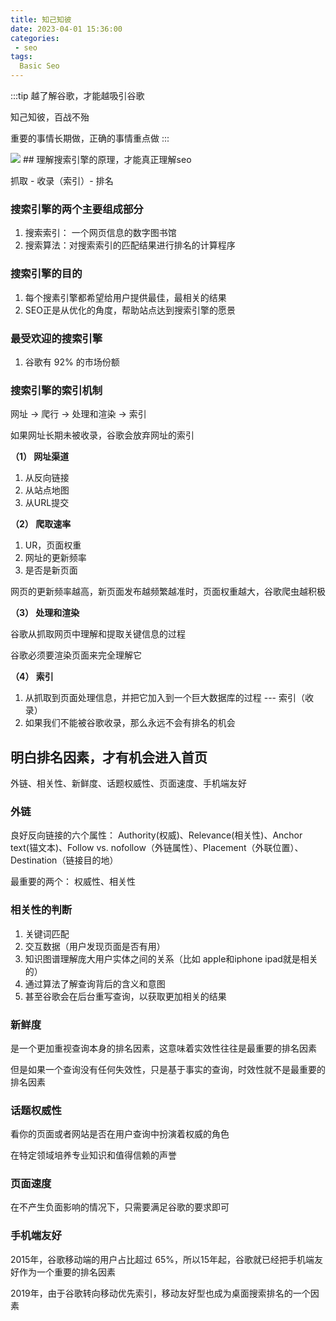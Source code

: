 ```yaml
---
title: 知己知彼
date: 2023-04-01 15:36:00
categories:
 - seo
tags:
  Basic Seo
---
```



:::tip
  越了解谷歌，才能越吸引谷歌

  知己知彼，百战不殆

  重要的事情长期做，正确的事情重点做
:::

<img src="/img/know-seo.png"/>
## 理解搜索引擎的原理，才能真正理解seo

  抓取 - 收录（索引）- 排名

### 搜索引擎的两个主要组成部分

  1. 搜索索引： 一个网页信息的数字图书馆
  2. 搜索算法：对搜索索引的匹配结果进行排名的计算程序

### 搜索引擎的目的

  1. 每个搜素引擎都希望给用户提供最佳，最相关的结果
  2. SEO正是从优化的角度，帮助站点达到搜索引擎的愿景

### 最受欢迎的搜索引擎

  1. 谷歌有 92% 的市场份额

### 搜索引擎的索引机制

  网址 -> 爬行 -> 处理和渲染 -> 索引

  如果网址长期未被收录，谷歌会放弃网址的索引

**（1） 网址渠道**

 1. 从反向链接
 2. 从站点地图
 3. 从URL提交

**（2） 爬取速率**

1. UR，页面权重
2. 网址的更新频率
3. 是否是新页面

网页的更新频率越高，新页面发布越频繁越准时，页面权重越大，谷歌爬虫越积极

**（3） 处理和渲染**

谷歌从抓取网页中理解和提取关键信息的过程

谷歌必须要渲染页面来完全理解它

**（4） 索引**

1. 从抓取到页面处理信息，并把它加入到一个巨大数据库的过程 --- 索引（收录）
2. 如果我们不能被谷歌收录，那么永远不会有排名的机会

## 明白排名因素，才有机会进入首页

外链、相关性、新鲜度、话题权威性、页面速度、手机端友好

### 外链

良好反向链接的六个属性： Authority(权威)、Relevance(相关性)、Anchor text(锚文本)、Follow vs. nofollow（外链属性）、Placement（外联位置）、Destination（链接目的地）

最重要的两个： 权威性、相关性

### 相关性的判断

1. 关键词匹配
2. 交互数据（用户发现页面是否有用）
3. 知识图谱理解庞大用户实体之间的关系（比如 apple和iphone ipad就是相关的）
4. 通过算法了解查询背后的含义和意图
5. 甚至谷歌会在后台重写查询，以获取更加相关的结果

### 新鲜度

是一个更加重视查询本身的排名因素，这意味着实效性往往是最重要的排名因素

但是如果一个查询没有任何失效性，只是基于事实的查询，时效性就不是最重要的排名因素

### 话题权威性

看你的页面或者网站是否在用户查询中扮演着权威的角色

在特定领域培养专业知识和值得信赖的声誉

### 页面速度

在不产生负面影响的情况下，只需要满足谷歌的要求即可

### 手机端友好

2015年，谷歌移动端的用户占比超过 65%，所以15年起，谷歌就已经把手机端友好作为一个重要的排名因素

2019年，由于谷歌转向移动优先索引，移动友好型也成为桌面搜索排名的一个因素